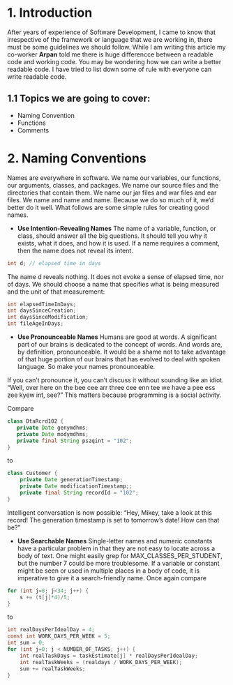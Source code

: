 # 1. Introduction
After years of experience of Software Development, I came to know that irrespective of the framework or language that we are working in, there must be some guidelines we should follow. While I am writing this article my co-worker **Arpan** told me there is huge differencce between a readable code and working code. You may be wondering how we can write a better readable code. I have tried to list down some of rule with everyone can write readable code. 

## 1.1 Topics we are going to cover:
 * Naming Convention
 * Functions
 * Comments
 
 # 2. Naming Conventions
Names are everywhere in software. We name our variables, our functions, our arguments,
classes, and packages. We name our source files and the directories that contain them. We
name our jar files and war files and ear files. We name and name and name. Because we do so much of it, we’d better do it well. What follows are some simple rules for creating
good names.

* **Use Intention-Revealing Names**
 The name of a variable, function, or class, should answer all the big questions. It
should tell you why it exists, what it does, and how it is used. If a name requires a comment,
then the name does not reveal its intent. 
```java
int d; // elapsed time in days
```
The name d reveals nothing. It does not evoke a sense of elapsed time, nor of days. We
should choose a name that specifies what is being measured and the unit of that measurement:
```java
int elapsedTimeInDays;
int daysSinceCreation;
int daysSinceModification;
int fileAgeInDays;
```
* **Use Pronounceable Names** Humans are good at words. A significant part of our brains is dedicated to the concept of
words. And words are, by definition, pronounceable. It would be a shame not to take advantage of that huge portion of our brains that has evolved to deal with spoken language.
So make your names pronounceable.

If you can’t pronounce it, you can’t discuss it without sounding like an idiot. “Well,
over here on the bee cee arr three cee enn tee we have a pee ess zee kyew int, see?” This
matters because programming is a social activity.

 Compare
 ```java
class DtaRcrd102 {
    private Date genymdhms;
    private Date modymdhms;
    private final String pszqint = "102";
}
```
to
```java
class Customer {
    private Date generationTimestamp;
    private Date modificationTimestamp;;
    private final String recordId = "102";
}
```
Intelligent conversation is now possible: “Hey, Mikey, take a look at this record! The generation
timestamp is set to tomorrow’s date! How can that be?”

* **Use Searchable Names** 
Single-letter names and numeric constants have a particular problem in that they are not
easy to locate across a body of text.
One might easily grep for MAX_CLASSES_PER_STUDENT, but the number 7 could be more
troublesome.
If a variable or constant might be seen or used in multiple places in a body of code,
it is imperative to give it a search-friendly name. Once again compare
```java
for (int j=0; j<34; j++) {
    s += (t[j]*4)/5;
}
```
to
```java
int realDaysPerIdealDay = 4;
const int WORK_DAYS_PER_WEEK = 5;
int sum = 0;
for (int j=0; j < NUMBER_OF_TASKS; j++) {
    int realTaskDays = taskEstimate[j] * realDaysPerIdealDay;
    int realTaskWeeks = (realdays / WORK_DAYS_PER_WEEK);
    sum += realTaskWeeks;
}
```
